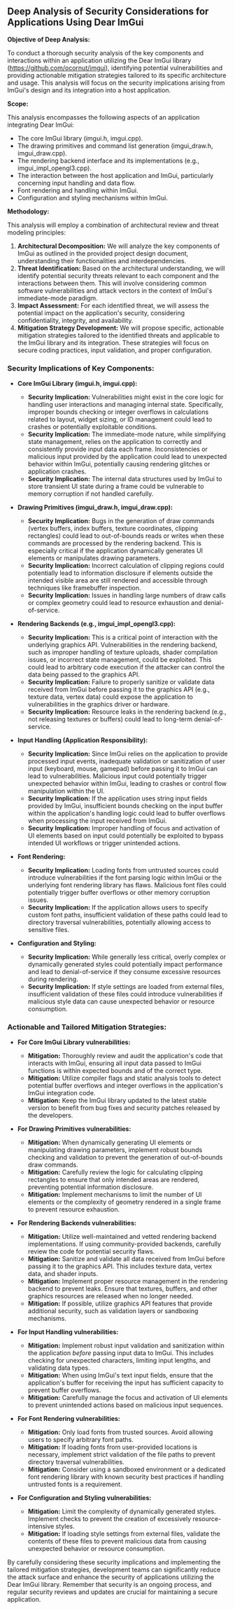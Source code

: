 ## Deep Analysis of Security Considerations for Applications Using Dear ImGui

**Objective of Deep Analysis:**

To conduct a thorough security analysis of the key components and interactions within an application utilizing the Dear ImGui library (https://github.com/ocornut/imgui), identifying potential vulnerabilities and providing actionable mitigation strategies tailored to its specific architecture and usage. This analysis will focus on the security implications arising from ImGui's design and its integration into a host application.

**Scope:**

This analysis encompasses the following aspects of an application integrating Dear ImGui:

*   The core ImGui library (imgui.h, imgui.cpp).
*   The drawing primitives and command list generation (imgui_draw.h, imgui_draw.cpp).
*   The rendering backend interface and its implementations (e.g., imgui\_impl\_opengl3.cpp).
*   The interaction between the host application and ImGui, particularly concerning input handling and data flow.
*   Font rendering and handling within ImGui.
*   Configuration and styling mechanisms within ImGui.

**Methodology:**

This analysis will employ a combination of architectural review and threat modeling principles:

1. **Architectural Decomposition:** We will analyze the key components of ImGui as outlined in the provided project design document, understanding their functionalities and interdependencies.
2. **Threat Identification:** Based on the architectural understanding, we will identify potential security threats relevant to each component and the interactions between them. This will involve considering common software vulnerabilities and attack vectors in the context of ImGui's immediate-mode paradigm.
3. **Impact Assessment:** For each identified threat, we will assess the potential impact on the application's security, considering confidentiality, integrity, and availability.
4. **Mitigation Strategy Development:** We will propose specific, actionable mitigation strategies tailored to the identified threats and applicable to the ImGui library and its integration. These strategies will focus on secure coding practices, input validation, and proper configuration.

### Security Implications of Key Components:

*   **Core ImGui Library (imgui.h, imgui.cpp):**
    *   **Security Implication:**  Vulnerabilities might exist in the core logic for handling user interactions and managing internal state. Specifically, improper bounds checking or integer overflows in calculations related to layout, widget sizing, or ID management could lead to crashes or potentially exploitable conditions.
    *   **Security Implication:**  The immediate-mode nature, while simplifying state management, relies on the application to correctly and consistently provide input data each frame. Inconsistencies or malicious input provided by the application could lead to unexpected behavior within ImGui, potentially causing rendering glitches or application crashes.
    *   **Security Implication:**  The internal data structures used by ImGui to store transient UI state during a frame could be vulnerable to memory corruption if not handled carefully.

*   **Drawing Primitives (imgui\_draw.h, imgui\_draw.cpp):**
    *   **Security Implication:**  Bugs in the generation of draw commands (vertex buffers, index buffers, texture coordinates, clipping rectangles) could lead to out-of-bounds reads or writes when these commands are processed by the rendering backend. This is especially critical if the application dynamically generates UI elements or manipulates drawing parameters.
    *   **Security Implication:**  Incorrect calculation of clipping regions could potentially lead to information disclosure if elements outside the intended visible area are still rendered and accessible through techniques like framebuffer inspection.
    *   **Security Implication:**  Issues in handling large numbers of draw calls or complex geometry could lead to resource exhaustion and denial-of-service.

*   **Rendering Backends (e.g., imgui\_impl\_opengl3.cpp):**
    *   **Security Implication:** This is a critical point of interaction with the underlying graphics API. Vulnerabilities in the rendering backend, such as improper handling of texture uploads, shader compilation issues, or incorrect state management, could be exploited. This could lead to arbitrary code execution if the attacker can control the data being passed to the graphics API.
    *   **Security Implication:**  Failure to properly sanitize or validate data received from ImGui before passing it to the graphics API (e.g., texture data, vertex data) could expose the application to vulnerabilities in the graphics driver or hardware.
    *   **Security Implication:**  Resource leaks in the rendering backend (e.g., not releasing textures or buffers) could lead to long-term denial-of-service.

*   **Input Handling (Application Responsibility):**
    *   **Security Implication:**  Since ImGui relies on the application to provide processed input events, inadequate validation or sanitization of user input (keyboard, mouse, gamepad) before passing it to ImGui can lead to vulnerabilities. Malicious input could potentially trigger unexpected behavior within ImGui, leading to crashes or control flow manipulation within the UI.
    *   **Security Implication:**  If the application uses string input fields provided by ImGui, insufficient bounds checking on the input buffer within the application's handling logic could lead to buffer overflows when processing the input received from ImGui.
    *   **Security Implication:**  Improper handling of focus and activation of UI elements based on input could potentially be exploited to bypass intended UI workflows or trigger unintended actions.

*   **Font Rendering:**
    *   **Security Implication:**  Loading fonts from untrusted sources could introduce vulnerabilities if the font parsing logic within ImGui or the underlying font rendering library has flaws. Malicious font files could potentially trigger buffer overflows or other memory corruption issues.
    *   **Security Implication:**  If the application allows users to specify custom font paths, insufficient validation of these paths could lead to directory traversal vulnerabilities, potentially allowing access to sensitive files.

*   **Configuration and Styling:**
    *   **Security Implication:** While generally less critical, overly complex or dynamically generated styles could potentially impact performance and lead to denial-of-service if they consume excessive resources during rendering.
    *   **Security Implication:** If style settings are loaded from external files, insufficient validation of these files could introduce vulnerabilities if malicious style data can cause unexpected behavior or resource consumption.

### Actionable and Tailored Mitigation Strategies:

*   **For Core ImGui Library vulnerabilities:**
    *   **Mitigation:** Thoroughly review and audit the application's code that interacts with ImGui, ensuring all input data passed to ImGui functions is within expected bounds and of the correct type.
    *   **Mitigation:**  Utilize compiler flags and static analysis tools to detect potential buffer overflows and integer overflows in the application's ImGui integration code.
    *   **Mitigation:**  Keep the ImGui library updated to the latest stable version to benefit from bug fixes and security patches released by the developers.

*   **For Drawing Primitives vulnerabilities:**
    *   **Mitigation:** When dynamically generating UI elements or manipulating drawing parameters, implement robust bounds checking and validation to prevent the generation of out-of-bounds draw commands.
    *   **Mitigation:**  Carefully review the logic for calculating clipping rectangles to ensure that only intended areas are rendered, preventing potential information disclosure.
    *   **Mitigation:**  Implement mechanisms to limit the number of UI elements or the complexity of geometry rendered in a single frame to prevent resource exhaustion.

*   **For Rendering Backends vulnerabilities:**
    *   **Mitigation:**  Utilize well-maintained and vetted rendering backend implementations. If using community-provided backends, carefully review the code for potential security flaws.
    *   **Mitigation:**  Sanitize and validate all data received from ImGui before passing it to the graphics API. This includes texture data, vertex data, and shader inputs.
    *   **Mitigation:**  Implement proper resource management in the rendering backend to prevent leaks. Ensure that textures, buffers, and other graphics resources are released when no longer needed.
    *   **Mitigation:**  If possible, utilize graphics API features that provide additional security, such as validation layers or sandboxing mechanisms.

*   **For Input Handling vulnerabilities:**
    *   **Mitigation:**  Implement robust input validation and sanitization within the application *before* passing input data to ImGui. This includes checking for unexpected characters, limiting input lengths, and validating data types.
    *   **Mitigation:**  When using ImGui's text input fields, ensure that the application's buffer for receiving the input has sufficient capacity to prevent buffer overflows.
    *   **Mitigation:**  Carefully manage the focus and activation of UI elements to prevent unintended actions based on malicious input sequences.

*   **For Font Rendering vulnerabilities:**
    *   **Mitigation:**  Only load fonts from trusted sources. Avoid allowing users to specify arbitrary font paths.
    *   **Mitigation:**  If loading fonts from user-provided locations is necessary, implement strict validation of the file paths to prevent directory traversal vulnerabilities.
    *   **Mitigation:**  Consider using a sandboxed environment or a dedicated font rendering library with known security best practices if handling untrusted fonts is a requirement.

*   **For Configuration and Styling vulnerabilities:**
    *   **Mitigation:**  Limit the complexity of dynamically generated styles. Implement checks to prevent the creation of excessively resource-intensive styles.
    *   **Mitigation:**  If loading style settings from external files, validate the contents of these files to prevent malicious data from causing unexpected behavior or resource consumption.

By carefully considering these security implications and implementing the tailored mitigation strategies, development teams can significantly reduce the attack surface and enhance the security of applications utilizing the Dear ImGui library. Remember that security is an ongoing process, and regular security reviews and updates are crucial for maintaining a secure application.
